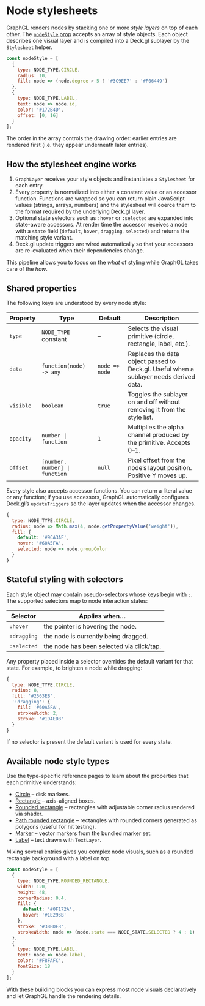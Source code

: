 # Node stylesheets

GraphGL renders nodes by stacking one or more *style layers* on top of each
other. The [`nodeStyle` prop](../../../../modules/graph-layers/api-reference/graph.md)
accepts an array of style objects. Each object describes one visual layer and is
compiled into a Deck.gl sublayer by the `Stylesheet` helper.

```js
const nodeStyle = [
  {
    type: NODE_TYPE.CIRCLE,
    radius: 10,
    fill: node => (node.degree > 5 ? '#3C9EE7' : '#F06449')
  },
  {
    type: NODE_TYPE.LABEL,
    text: node => node.id,
    color: '#172B4D',
    offset: [0, 16]
  }
];
```

The order in the array controls the drawing order: earlier entries are rendered
first (i.e. they appear underneath later entries).

## How the stylesheet engine works

1. `GraphLayer` receives your style objects and instantiates a `Stylesheet` for
   each entry.
2. Every property is normalized into either a constant value or an accessor
   function. Functions are wrapped so you can return plain JavaScript values
   (strings, arrays, numbers) and the stylesheet will coerce them to the format
   required by the underlying Deck.gl layer.
3. Optional state selectors such as `:hover` or `:selected` are expanded into
   state-aware accessors. At render time the accessor receives a node with a
   `state` field (`default`, `hover`, `dragging`, `selected`) and returns the
   matching style variant.
4. Deck.gl update triggers are wired automatically so that your accessors are
   re-evaluated when their dependencies change.

This pipeline allows you to focus on the *what* of styling while GraphGL takes
care of the *how*.

## Shared properties

The following keys are understood by every node style:

| Property | Type | Default | Description |
| --- | --- | --- | --- |
| `type` | `NODE_TYPE` constant | – | Selects the visual primitive (circle, rectangle, label, etc.). |
| `data` | `function(node) -> any` | `node => node` | Replaces the data object passed to Deck.gl. Useful when a sublayer needs derived data. |
| `visible` | `boolean` | `true` | Toggles the sublayer on and off without removing it from the style list. |
| `opacity` | `number \| function` | `1` | Multiplies the alpha channel produced by the primitive. Accepts 0–1. |
| `offset` | `[number, number] \| function` | `null` | Pixel offset from the node’s layout position. Positive Y moves up. |

Every style also accepts accessor functions. You can return a literal value or
any function; if you use accessors, GraphGL automatically configures Deck.gl’s
`updateTriggers` so the layer updates when the accessor changes.

```js
{
  type: NODE_TYPE.CIRCLE,
  radius: node => Math.max(4, node.getPropertyValue('weight')),
  fill: {
    default: '#9CA3AF',
    hover: '#60A5FA',
    selected: node => node.groupColor
  }
}
```

## Stateful styling with selectors

Each style object may contain pseudo-selectors whose keys begin with `:`. The
supported selectors map to node interaction states:

| Selector | Applies when… |
| --- | --- |
| `:hover` | the pointer is hovering the node. |
| `:dragging` | the node is currently being dragged. |
| `:selected` | the node has been selected via click/tap. |

Any property placed inside a selector overrides the default variant for that
state. For example, to brighten a node while dragging:

```js
{
  type: NODE_TYPE.CIRCLE,
  radius: 8,
  fill: '#2563EB',
  ':dragging': {
    fill: '#60A5FA',
    strokeWidth: 2,
    stroke: '#1D4ED8'
  }
}
```

If no selector is present the default variant is used for every state.

## Available node style types

Use the type-specific reference pages to learn about the properties that each
primitive understands:

* [Circle](./node-style-circle.md) – disk markers.
* [Rectangle](./node-style-rectangle.md) – axis-aligned boxes.
* [Rounded rectangle](./node-style-rounded-rectangle.md) – rectangles with
  adjustable corner radius rendered via shader.
* [Path rounded rectangle](./node-style-path-rounded-rectangle.md) – rectangles
  with rounded corners generated as polygons (useful for hit testing).
* [Marker](./node-style-marker.md) – vector markers from the bundled marker set.
* [Label](./node-style-label.md) – text drawn with `TextLayer`.

Mixing several entries gives you complex node visuals, such as a rounded
rectangle background with a label on top.

```js
const nodeStyle = [
  {
    type: NODE_TYPE.ROUNDED_RECTANGLE,
    width: 120,
    height: 48,
    cornerRadius: 0.4,
    fill: {
      default: '#0F172A',
      hover: '#1E293B'
    },
    stroke: '#38BDF8',
    strokeWidth: node => (node.state === NODE_STATE.SELECTED ? 4 : 1)
  },
  {
    type: NODE_TYPE.LABEL,
    text: node => node.label,
    color: '#F8FAFC',
    fontSize: 18
  }
];
```

With these building blocks you can express most node visuals declaratively and
let GraphGL handle the rendering details.
